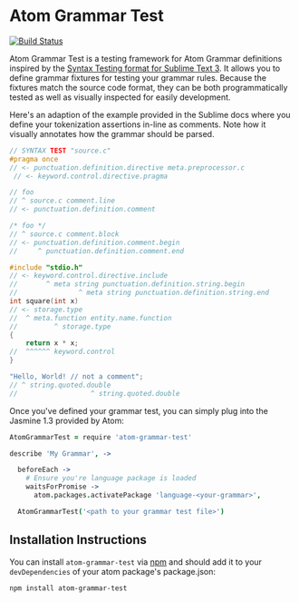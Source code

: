 # Atom Grammar Test

[![Build Status](https://travis-ci.org/kevinastone/atom-grammar-test.svg?branch=master)](https://travis-ci.org/kevinastone/atom-grammar-test)

Atom Grammar Test is a testing framework for Atom Grammar definitions
inspired by the [Syntax Testing format for Sublime Text 3][sublime-testing].
It allows you to define grammar fixtures for testing your grammar rules.
Because the fixtures match the source code format, they can be both
programmatically tested as well as visually inspected for easily development.

Here's an adaption of the example provided in the Sublime docs where you
define your tokenization assertions in-line as comments.  Note how it visually
annotates how the grammar should be parsed.

```c
// SYNTAX TEST "source.c"
#pragma once
// <- punctuation.definition.directive meta.preprocessor.c
 // <- keyword.control.directive.pragma

// foo
// ^ source.c comment.line
// <- punctuation.definition.comment

/* foo */
// ^ source.c comment.block
// <- punctuation.definition.comment.begin
//     ^ punctuation.definition.comment.end

#include "stdio.h"
// <- keyword.control.directive.include
//       ^ meta string punctuation.definition.string.begin
//               ^ meta string punctuation.definition.string.end
int square(int x)
// <- storage.type
//  ^ meta.function entity.name.function
//         ^ storage.type
{
    return x * x;
//  ^^^^^^ keyword.control
}

"Hello, World! // not a comment";
// ^ string.quoted.double
//                  ^ string.quoted.double
```

Once you've defined your grammar test, you can simply plug into the Jasmine
1.3 provided by Atom:

```coffeescript
AtomGrammarTest = require 'atom-grammar-test'

describe 'My Grammar', ->

  beforeEach ->
    # Ensure you're language package is loaded
    waitsForPromise ->
      atom.packages.activatePackage 'language-<your-grammar>',

  AtomGrammarTest('<path to your grammar test file>')
```

## Installation Instructions

You can install `atom-grammar-test` via [npm][npm] and should add it to your
`devDependencies` of your atom package's package.json:

```
npm install atom-grammar-test
```

[sublime-testing]: https://www.sublimetext.com/docs/3/syntax.html#Testing
[npm]: https://www.npmjs.com
